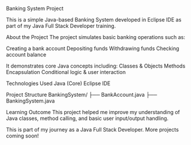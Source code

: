 Banking System Project

This is a simple Java-based Banking System developed in Eclipse IDE as part of my Java Full Stack Developer training.

About the Project The project simulates basic banking operations such as:

Creating a bank account
Depositing funds
Withdrawing funds
Checking account balance

It demonstrates core Java concepts including:
Classes & Objects
Methods
Encapsulation
Conditional logic & user interaction

Technologies Used
Java (Core)
Eclipse IDE

Project Structure
BankingSystem/ 
├── BankAccount.java
├── BankingSystem.java

Learning Outcome 
This project helped me improve my understanding of Java classes, method calling, and basic user input/output handling.

This is part of my journey as a Java Full Stack Developer. More projects coming soon!
